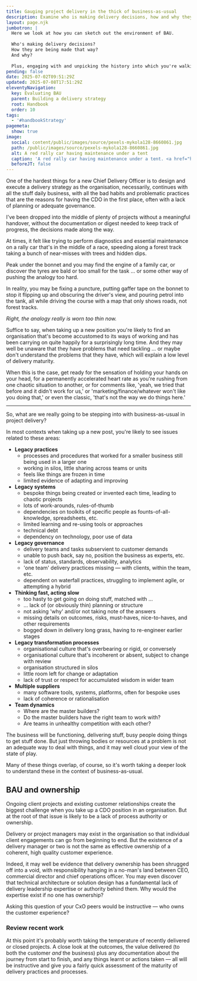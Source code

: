 ```yaml
---
title: Gauging project delivery in the thick of business-as-usual
description: Examine who is making delivery decisions, how and why they are being made that way … and work out how to unpick history
layout: page.njk
jumbotron: |
  Here we look at how you can sketch out the environment of BAU.
  
  Who's making delivery decisions?
  How they are being made that way?
  And why?
  
  Plus, engaging with and unpicking the history into which you're walking.
pending: false
date: 2025-07-02T09:51:29Z
updated: 2025-07-08T17:51:29Z
eleventyNavigation:
  key: Evaluating BAU
  parent: Building a delivery strategy
  root: Handbook
  order: 10
tags:
  - '#handbookStrategy'
pagemeta:
  show: true
image:
  social: content/public/images/source/pexels-mykola128-8660861.jpg
  path: /public/images/source/pexels-mykola128-8660861.jpg
  alt: A red rally car having maintenance under a tent
  caption: 'A red rally car having maintenance under a tent. <a href="https://www.pexels.com/photo/a-red-sedan-parked-under-the-tent-8660861/" target="_blank" rel="noopener">Photo</a> by <a href="https://www.pexels.com/@mykola128/" target="_blank" rel="noopener">Mykola Volkov</a> on Pexels.'
  beforeJT: false
---
```


One of the hardest things for a new Chief Delivery Officer is to design and execute a delivery strategy as the organisation, necessarily, continues with all the stuff daily business, with all the bad habits and problematic practices that are the reasons for having the CDO in the first place, often with a lack of planning or adequate governance.

I've been dropped into the middle of plenty of projects without a meaningful handover, without the documentation or digest needed to keep track of progress, the decisions made along the way.

At times, it felt like trying to perform diagnostics and essential maintenance on a rally car that's in the middle of a race, speeding along a forest track taking a bunch of near-misses with trees and hidden dips.

Peak under the bonnet and you may find the engine of a family car, or discover the tyres are bald or too small for the task … or some other way of pushing the analogy too hard.

In reality, you may be fixing a puncture, putting gaffer tape on the bonnet to stop it flipping up and obscuring the driver's view, and pouring petrol into the tank, all while driving the course with a map that only shows roads, not forest tracks.

*Right, the analogy really is worn too thin now.*

Suffice to say, when taking up a new position you're likely to find an organisation that's become accustomed to its ways of working and has been carrying on quite happily for a surprisingly long time. And they may well be unaware that they have problems that need tackling … or maybe don't understand the problems that they have, which will explain a low level of delivery maturity.

When this is the case, get ready for the sensation of holding your hands on your head, for a permanently accelerated heart rate as you're rushing from one chaotic situation to another, or for comments like, 'yeah, we tried that before and it didn't work for us,' or 'marketing/finance/whatever won't like you doing that,' or even the classic, 'that's not the way we do things here.'

---

So, what are we really going to be stepping into with business-as-usual in project delivery?

In most contexts when taking up a new post, you're likely to see issues related to these areas:

- **Legacy practices**
  - processes and procedures that worked for a smaller business still being used in a larger one
  - working in silos, little sharing across teams or units
  - feels like things are frozen in time
  - limited evidence of adapting and improving
- **Legacy systems**
  - bespoke things being created or invented each time, leading to chaotic projects
  - lots of work-arounds, rules-of-thumb
  - dependencies on toolkits of specific people as founts-of-all-knowledge, spreadsheets, etc.
  - limited learning and re-using tools or approaches
  - technical debt
  - dependency on technology, poor use of data
- **Legacy governance**
  - delivery teams and tasks subservient to customer demands
  - unable to push back, say no, position the business as experts, etc.
  - lack of status, standards, observability, analytics
  - 'one team' delivery practices missing — with clients, within the team, etc.
  - dependent on waterfall practices, struggling to implement agile, or attempting a hybrid
- **Thinking fast, acting slow**
  - too hasty to get going on doing stuff, matched with …
  - … lack of (or obviously thin) planning or structure
  - not asking 'why' and/or not taking note of the answers
  - missing details on outcomes, risks, must-haves, nice-to-haves, and other requirements
  - bogged down in delivery long grass, having to re-engineer earlier stages
- **Legacy transformation processes**
  - organisational culture that's overbearing or rigid, or conversely
  - organisational culture that's incoherent or absent, subject to change with review
  - organisation structured in silos
  - little room left for change or adaptation
  - lack of trust or respect for accumulated wisdom in wider team
- **Multiple suppliers**
  - many software tools, systems, platforms, often for bespoke uses
  - lack of coherence or rationalisation
- **Team dynamics**
  - Where are the master builders?
  - Do the master builders have the right team to work with?
  - Are teams in unhealthy competition with each other?

The business will be functioning, delivering stuff, busy people doing things to get stuff done. But just throwing bodies or resources at a problem is not an adequate way to deal with things, and it may well cloud your view of the state of play.

Many of these things overlap, of course, so it's worth taking a deeper look to understand these in the context of business-as-usual.

## BAU and ownership

Ongoing client projects and existing customer relationships create the biggest challenge when you take up a CDO position in an organisation. But at the root of that issue is likely to be a lack of process authority or ownership.

Delivery or project managers may exist in the organisation so that individual client engagements can go from beginning to end. But the existence of a delivery manager or two is not the same as effective ownership of a coherent, high quality customer experience.

Indeed, it may well be evidence that delivery ownership has been shrugged off into a void, with responsibility hanging in a no-man's land between CEO, commercial director and chief operations officer. You may even discover that technical architecture or solution design has a fundamental lack of delivery leadership expertise or authority behind them. Why would the expertise exist if no one has ownership?

Asking this question of your CxO peers would be instructive — who owns the customer experience?

### Review recent work

At this point it's probably worth taking the temperature of recently delivered or closed projects. A close look at the outcomes, the value delivered (to both the customer *and* the business) plus any documentation about the journey from start to finish, and any things learnt or actions taken — all will be instructive and give you a fairly quick assessment of the maturity of delivery practices and processes.
